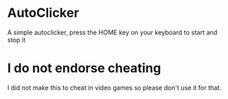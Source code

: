 AutoClicker
===========
A simple autoclicker, press the HOME key on your keyboard to start and stop it

I do not endorse cheating
===========
I did not make this to cheat in video games so please don't use it for that.  
